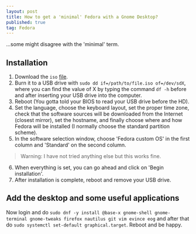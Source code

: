 ```yaml
---
layout: post
title: How to get a 'minimal' Fedora with a Gnome Desktop?
published: true
tag: Fedora
---
```




...some might disagree with the 'minimal' term.



## Installation

1. Download the `iso`  [file](https://download.fedoraproject.org/pub/fedora/linux/releases/32/Everything/x86_64/iso/Fedora-Everything-netinst-x86_64-32-1.2.iso).
2. Burn it to a USB drive with `sudo dd if=/path/to/file.iso of=/dev/sdX`, where you can find the value of X by typing the command `df -h` before and after inserting your USB drive into the computer.
3. Reboot (You gotta told your BIOS to read your USB drive before the HD).
4. Set the language, choose the keyboard layout, set the proper time zone, check that the software sources will be downloaded from the Internet (closest mirror), set the hostname, and finally choose where and how Fedora will be installed (I normally choose the standard partition scheme).
5. In the software selection window, choose 'Fedora custom OS' in the first column and 'Standard' on the second column. 
> Warning: I have not tried anything else but this works fine.
6. When everything is set, you can go ahead and click on 'Begin installation'.
7. After installation is complete, reboot and remove your USB drive.

## Add the desktop and some useful applications
Now login and do `sudo dnf -y install @base-x gnome-shell gnome-terminal gnome-tweaks firefox nautilus git vim evince eog` and after that do `sudo systemctl set-default graphical.target`. Reboot and be happy.
